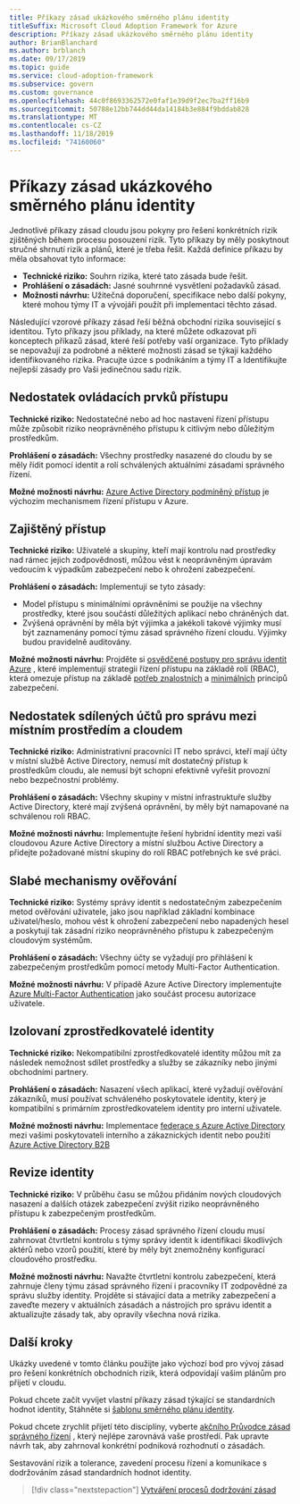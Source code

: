 ```yaml
---
title: Příkazy zásad ukázkového směrného plánu identity
titleSuffix: Microsoft Cloud Adoption Framework for Azure
description: Příkazy zásad ukázkového směrného plánu identity
author: BrianBlanchard
ms.author: brblanch
ms.date: 09/17/2019
ms.topic: guide
ms.service: cloud-adoption-framework
ms.subservice: govern
ms.custom: governance
ms.openlocfilehash: 44c0f8693362572e0faf1e39d9f2ec7ba2ff16b9
ms.sourcegitcommit: 50788e12bb744dd44da14184b3e884f9bddab828
ms.translationtype: MT
ms.contentlocale: cs-CZ
ms.lasthandoff: 11/18/2019
ms.locfileid: "74160060"
---
```

# <a name="identity-baseline-sample-policy-statements"></a>Příkazy zásad ukázkového směrného plánu identity

Jednotlivé příkazy zásad cloudu jsou pokyny pro řešení konkrétních rizik zjištěných během procesu posouzení rizik. Tyto příkazy by měly poskytnout stručné shrnutí rizik a plánů, které je třeba řešit. Každá definice příkazu by měla obsahovat tyto informace:

- **Technické riziko:** Souhrn rizika, které tato zásada bude řešit.
- **Prohlášení o zásadách:** Jasné souhrnné vysvětlení požadavků zásad.
- **Možnosti návrhu:** Užitečná doporučení, specifikace nebo další pokyny, které mohou týmy IT a vývojáři použít při implementaci těchto zásad.

Následující vzorové příkazy zásad řeší běžná obchodní rizika související s identitou. Tyto příkazy jsou příklady, na které můžete odkazovat při konceptech příkazů zásad, které řeší potřeby vaší organizace. Tyto příklady se nepovažují za podrobné a některé možnosti zásad se týkají každého identifikovaného rizika. Pracujte úzce s podnikáním a týmy IT a Identifikujte nejlepší zásady pro Vaši jedinečnou sadu rizik.

## <a name="lack-of-access-controls"></a>Nedostatek ovládacích prvků přístupu

**Technické riziko:** Nedostatečné nebo ad hoc nastavení řízení přístupu může způsobit riziko neoprávněného přístupu k citlivým nebo důležitým prostředkům.

**Prohlášení o zásadách:** Všechny prostředky nasazené do cloudu by se měly řídit pomocí identit a rolí schválených aktuálními zásadami správného řízení.

**Možné možnosti návrhu:** [Azure Active Directory podmíněný přístup](https://docs.microsoft.com/azure/active-directory/conditional-access/overview) je výchozím mechanismem řízení přístupu v Azure.

## <a name="overprovisioned-access"></a>Zajištěný přístup

**Technické riziko:** Uživatelé a skupiny, kteří mají kontrolu nad prostředky nad rámec jejich zodpovědnosti, můžou vést k neoprávněným úpravám vedoucím k výpadkům zabezpečení nebo k ohrožení zabezpečení.

**Prohlášení o zásadách:** Implementují se tyto zásady:

- Model přístupu s minimálními oprávněními se použije na všechny prostředky, které jsou součástí důležitých aplikací nebo chráněných dat.
- Zvýšená oprávnění by měla být výjimka a jakékoli takové výjimky musí být zaznamenány pomocí týmu zásad správného řízení cloudu. Výjimky budou pravidelně auditovány.

**Možné možnosti návrhu:** Projděte si [osvědčené postupy pro správu identit Azure](https://docs.microsoft.com/azure/security/azure-security-identity-management-best-practices) , které implementují strategii řízení přístupu na základě rolí (RBAC), která omezuje přístup na základě [potřeb znalostních](https://wikipedia.org/wiki/Need_to_know) a [minimálních](https://wikipedia.org/wiki/Principle_of_least_privilege) principů zabezpečení.

## <a name="lack-of-shared-management-accounts-between-on-premises-and-the-cloud"></a>Nedostatek sdílených účtů pro správu mezi místním prostředím a cloudem

**Technické riziko:** Administrativní pracovníci IT nebo správci, kteří mají účty v místní službě Active Directory, nemusí mít dostatečný přístup k prostředkům cloudu, ale nemusí být schopni efektivně vyřešit provozní nebo bezpečnostní problémy.

**Prohlášení o zásadách:** Všechny skupiny v místní infrastruktuře služby Active Directory, které mají zvýšená oprávnění, by měly být namapované na schválenou roli RBAC.

**Možné možnosti návrhu:** Implementujte řešení hybridní identity mezi vaší cloudovou Azure Active Directory a místní službou Active Directory a přidejte požadované místní skupiny do rolí RBAC potřebných ke své práci.

## <a name="weak-authentication-mechanisms"></a>Slabé mechanismy ověřování

**Technické riziko:** Systémy správy identit s nedostatečným zabezpečením metod ověřování uživatele, jako jsou například základní kombinace uživatel/heslo, mohou vést k ohrožení zabezpečení nebo napadených hesel a poskytují tak zásadní riziko neoprávněného přístupu k zabezpečeným cloudovým systémům.

**Prohlášení o zásadách:** Všechny účty se vyžadují pro přihlášení k zabezpečeným prostředkům pomocí metody Multi-Factor Authentication.

**Možné možnosti návrhu:** V případě Azure Active Directory implementujte [Azure Multi-Factor Authentication](https://docs.microsoft.com/azure/active-directory/authentication/concept-mfa-howitworks) jako součást procesu autorizace uživatele.

## <a name="isolated-identity-providers"></a>Izolovaní zprostředkovatelé identity

**Technické riziko:** Nekompatibilní zprostředkovatelé identity můžou mít za následek nemožnost sdílet prostředky a služby se zákazníky nebo jinými obchodními partnery.

**Prohlášení o zásadách:** Nasazení všech aplikací, které vyžadují ověřování zákazníků, musí používat schváleného poskytovatele identity, který je kompatibilní s primárním zprostředkovatelem identity pro interní uživatele.

**Možné možnosti návrhu:** Implementace [federace s Azure Active Directory](https://docs.microsoft.com/azure/active-directory/hybrid/whatis-fed) mezi vašimi poskytovateli interního a zákaznických identit nebo použití [Azure Active Directory B2B](https://docs.microsoft.com/azure/active-directory/b2b/what-is-b2b)

## <a name="identity-reviews"></a>Revize identity

**Technické riziko:** V průběhu času se můžou přidáním nových cloudových nasazení a dalších otázek zabezpečení zvýšit riziko neoprávněného přístupu k zabezpečeným prostředkům.

**Prohlášení o zásadách:** Procesy zásad správného řízení cloudu musí zahrnovat čtvrtletní kontrolu s týmy správy identit k identifikaci škodlivých aktérů nebo vzorů použití, které by měly být znemožněny konfigurací cloudového prostředku.

**Možné možnosti návrhu:** Navažte čtvrtletní kontrolu zabezpečení, která zahrnuje členy týmu zásad správného řízení i pracovníky IT zodpovědné za správu služby identity. Projděte si stávající data a metriky zabezpečení a zaveďte mezery v aktuálních zásadách a nástrojích pro správu identit a aktualizujte zásady tak, aby opravily všechna nová rizika.

## <a name="next-steps"></a>Další kroky

Ukázky uvedené v tomto článku použijte jako výchozí bod pro vývoj zásad pro řešení konkrétních obchodních rizik, která odpovídají vašim plánům pro přijetí v cloudu.

Pokud chcete začít vyvíjet vlastní příkazy zásad týkající se standardních hodnot identity, Stáhněte si [šablonu směrného plánu identity](./template.md).

Pokud chcete zrychlit přijetí této disciplíny, vyberte [akčního Průvodce zásad správného řízení](../guides/index.md) , který nejlépe zarovnává vaše prostředí. Pak upravte návrh tak, aby zahrnoval konkrétní podniková rozhodnutí o zásadách.

Sestavování rizik a tolerance, zavedení procesu řízení a komunikace s dodržováním zásad standardních hodnot identity.

> [!div class="nextstepaction"]
> [Vytváření procesů dodržování zásad](./compliance-processes.md)

